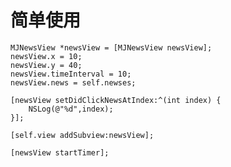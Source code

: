 # 简单使用


    MJNewsView *newsView = [MJNewsView newsView];
    newsView.x = 10;
    newsView.y = 40;
    newsView.timeInterval = 10;
    newsView.news = self.newses;

    [newsView setDidClickNewsAtIndex:^(int index) {
        NSLog(@"%d",index);
    }];

    [self.view addSubview:newsView];

    [newsView startTimer];
